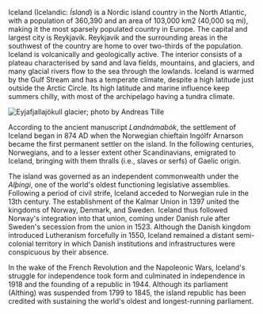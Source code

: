 Iceland (Icelandic: *Ísland*) is a Nordic island country in the North Atlantic, with a population of 360,390 and an area of 103,000 km2 (40,000 sq mi), making it the most sparsely populated country in Europe. The capital and largest city is Reykjavík. Reykjavik and the surrounding areas in the southwest of the country are home to over two-thirds of the population. Iceland is volcanically and geologically active. The interior consists of a plateau characterised by sand and lava fields, mountains, and glaciers, and many glacial rivers flow to the sea through the lowlands. Iceland is warmed by the Gulf Stream and has a temperate climate, despite a high latitude just outside the Arctic Circle. Its high latitude and marine influence keep summers chilly, with most of the archipelago having a tundra climate.

![Eyjafjallajökull glacier; photo by Andreas Tille](uploads/med/Eyjafjallajökull.jpg)

According to the ancient manuscript *Landnámabók*, the settlement of Iceland began in 874 AD when the Norwegian chieftain Ingólfr Arnarson became the first permanent settler on the island. In the following centuries, Norwegians, and to a lesser extent other Scandinavians, emigrated to Iceland, bringing with them thralls (i.e., slaves or serfs) of Gaelic origin.

The island was governed as an independent commonwealth under the *Alþingi*, one of the world's oldest functioning legislative assemblies. Following a period of civil strife, Iceland acceded to Norwegian rule in the 13th century. The establishment of the Kalmar Union in 1397 united the kingdoms of Norway, Denmark, and Sweden. Iceland thus followed Norway's integration into that union, coming under Danish rule after Sweden's secession from the union in 1523. Although the Danish kingdom introduced Lutheranism forcefully in 1550, Iceland remained a distant semi-colonial territory in which Danish institutions and infrastructures were conspicuous by their absence.

In the wake of the French Revolution and the Napoleonic Wars, Iceland's struggle for independence took form and culminated in independence in 1918 and the founding of a republic in 1944. Although its parliament (Althing) was suspended from 1799 to 1845, the island republic has been credited with sustaining the world's oldest and longest-running parliament. 